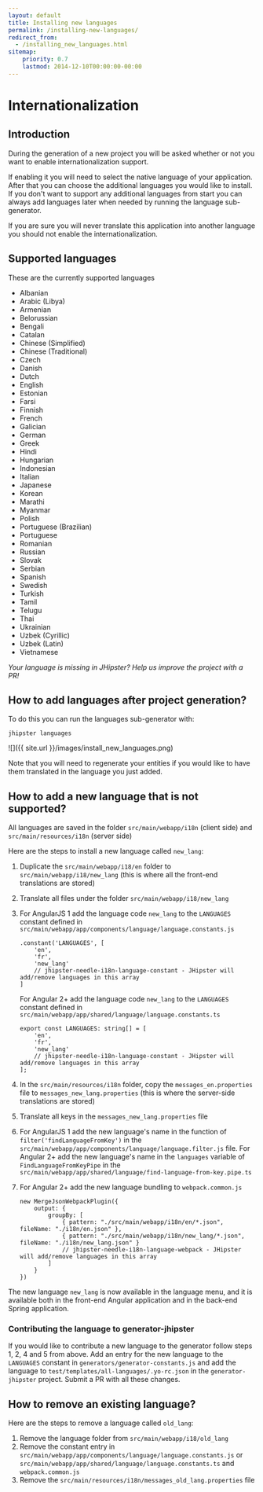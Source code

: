 ```yaml
---
layout: default
title: Installing new languages
permalink: /installing-new-languages/
redirect_from:
  - /installing_new_languages.html
sitemap:
    priority: 0.7
    lastmod: 2014-12-10T00:00:00-00:00
---
```


# <i class="fa fa-flag"></i> Internationalization

## Introduction

During the generation of a new project you will be asked whether or not you want to enable internationalization support.

If enabling it you will need to select the native language of your application. After that you can choose the additional languages you would like to install. If you don't want to support any additional languages from start you can always add languages later when needed by running the language sub-generator.

If you are sure you will never translate this application into another language you should not enable the internationalization.

## Supported languages

These are the currently supported languages

*   Albanian
*   Arabic (Libya)
*   Armenian
*   Belorussian
*   Bengali
*   Catalan
*   Chinese (Simplified)
*   Chinese (Traditional)
*   Czech 
*   Danish 
*   Dutch 
*   English 
*   Estonian 
*   Farsi
*   Finnish 
*   French 
*   Galician 
*   German 
*   Greek 
*   Hindi 
*   Hungarian 
*   Indonesian
*   Italian 
*   Japanese 
*   Korean 
*   Marathi 
*   Myanmar 
*   Polish 
*   Portuguese (Brazilian)
*   Portuguese 
*   Romanian 
*   Russian 
*   Slovak 
*   Serbian 
*   Spanish 
*   Swedish 
*   Turkish 
*   Tamil 
*   Telugu 
*   Thai 
*   Ukrainian
*   Uzbek (Cyrillic)
*   Uzbek (Latin)
*   Vietnamese 

_Your language is missing in JHipster? Help us improve the project with a PR!_

## How to add languages after project generation?

To do this you can run the languages sub-generator with:

`jhipster languages`

![]({{ site.url }}/images/install_new_languages.png)

Note that you will need to regenerate your entities if you would like to have them translated in the language you just added.

## How to add a new language that is not supported?

All languages are saved in the folder `src/main/webapp/i18n` (client side) and `src/main/resources/i18n` (server side)

Here are the steps to install a new language called `new_lang`:

1.  Duplicate the `src/main/webapp/i18/en` folder to `src/main/webapp/i18/new_lang` (this is where all the front-end translations are stored)
2.  Translate all files under the folder `src/main/webapp/i18/new_lang`
3.  For AngularJS 1 add the language code `new_lang` to the `LANGUAGES` constant defined in `src/main/webapp/app/components/language/language.constants.js`

        .constant('LANGUAGES', [
            'en',
            'fr',
            'new_lang'
            // jhipster-needle-i18n-language-constant - JHipster will add/remove languages in this array
        ]

    For Angular 2+ add the language code `new_lang` to the `LANGUAGES` constant defined in `src/main/webapp/app/shared/language/language.constants.ts`

        export const LANGUAGES: string[] = [
            'en',
            'fr',
            'new_lang'
            // jhipster-needle-i18n-language-constant - JHipster will add/remove languages in this array
        ];

4.  In the `src/main/resources/i18n` folder, copy the `messages_en.properties` file to `messages_new_lang.properties` (this is where the server-side translations are stored)
5.  Translate all keys in the `messages_new_lang.properties` file
6.  For AngularJS 1 add the new language's name in the function of `filter('findLanguageFromKey')` in the `src/main/webapp/app/components/language/language.filter.js` file. For Angular 2+ add the new language's name in the `languages` variable of `FindLanguageFromKeyPipe` in the `src/main/webapp/app/shared/language/find-language-from-key.pipe.ts`
7.  For Angular 2+ add the new language bundling to `webpack.common.js`

        new MergeJsonWebpackPlugin({
            output: {
                groupBy: [
                    { pattern: "./src/main/webapp/i18n/en/*.json", fileName: "./i18n/en.json" },
                    { pattern: "./src/main/webapp/i18n/new_lang/*.json", fileName: "./i18n/new_lang.json" }
                    // jhipster-needle-i18n-language-webpack - JHipster will add/remove languages in this array
                ]
            }
        })


The new language `new_lang` is now available in the language menu, and it is available both in the front-end Angular application and in the back-end Spring application.

### Contributing the language to generator-jhipster

If you would like to contribute a new language to the generator follow steps 1, 2, 4 and 5 from above. Add an entry for the new language to the `LANGUAGES` constant in `generators/generator-constants.js` and add the language to `test/templates/all-languages/.yo-rc.json` in the `generator-jhipster` project. Submit a PR with all these changes.

## How to remove an existing language?

Here are the steps to remove a language called `old_lang`:

1.  Remove the language folder from `src/main/webapp/i18/old_lang`
2.  Remove the constant entry in `src/main/webapp/app/components/language/language.constants.js` or `src/main/webapp/app/shared/language/language.constants.ts` and `webpack.common.js`
3.  Remove the `src/main/resources/i18n/messages_old_lang.properties` file
